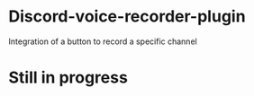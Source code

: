 # Discord-voice-recorder-plugin
Integration of a button to record a specific channel

# Still in progress
